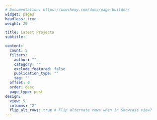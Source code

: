 ```yaml
---
# Documentation: https://wowchemy.com/docs/page-builder/
widget: pages
headless: true
weight: 20

title: Latest Projects
subtitle:

content:
  count: 5
  filters:
    author: ""
    category: ""
    exclude_featured: false
    publication_type: ""
    tag: ""
  offset: 0
  order: desc
  page_type: post
design:
  view: 5
  columns: "2"
  flip_alt_rows: true # Flip alternate rows when in Showcase view?
---
```

